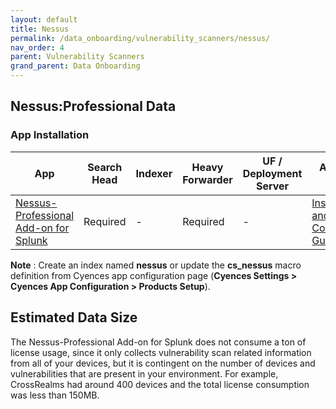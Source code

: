 ```yaml
---
layout: default
title: Nessus
permalink: /data_onboarding/vulnerability_scanners/nessus/
nav_order: 4
parent: Vulnerability Scanners
grand_parent: Data Onboarding
---
```


## **Nessus:Professional Data**

### App Installation

| App |  Search Head  | Indexer | Heavy Forwarder | UF / Deployment Server | Additional Details |
| ---- | ------ | ------------ | -------------- | -------------------- | ------ |
| [Nessus-Professional Add-on for Splunk](https://splunkbase.splunk.com/app/7464/) | Required | - | Required | - | [Installation and Configuration Guide](https://splunkbase.splunk.com/app/7464/#/installation) |

**Note** : Create an index named **nessus** or update the **cs_nessus** macro definition from Cyences app configuration page (**Cyences Settings > Cyences App Configuration > Products Setup**).


## Estimated Data Size

The Nessus-Professional Add-on for Splunk does not consume a ton of license usage, since it only collects vulnerability scan related information from all of your devices, but it is contingent on the number of devices and vulnerabilities that are present in your environment. For example, CrossRealms had around 400 devices and the total license consumption was less than 150MB.

